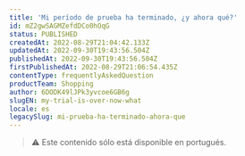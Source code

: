 ```yaml
---
title: 'Mi período de prueba ha terminado, ¿y ahora qué?'
id: mZ2gwSAGMZefdDCo0hOqG
status: PUBLISHED
createdAt: 2022-08-29T21:04:42.133Z
updatedAt: 2022-09-30T19:43:56.504Z
publishedAt: 2022-09-30T19:43:56.504Z
firstPublishedAt: 2022-08-29T21:06:54.435Z
contentType: frequentlyAskedQuestion
productTeam: Shopping
author: 6DODK49lJPk3yvcoe6GB6g
slugEN: my-trial-is-over-now-what
locale: es
legacySlug: mi-prueba-ha-terminado-ahora-que
---
```


> ⚠️ Este contenido sólo está disponible en portugués.
